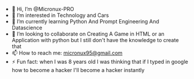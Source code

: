 - 👋 Hi, I’m @Micronux-PRO
- 👀 I’m interested in Technology and Cars
- 🌱 I’m currently learning Python And Prompt Engineering And Datascience
- 💞️ I’m looking to collaborate on Creating A Game in HTML or an Application with python but I still don't have the knowledge to create that
- 📫 How to reach me: micronux95@gmail.com
- ⚡ Fun fact: when I was 8 years old I was thinking that if I typed in google how to become a hacker I'll become a hacker instantly
